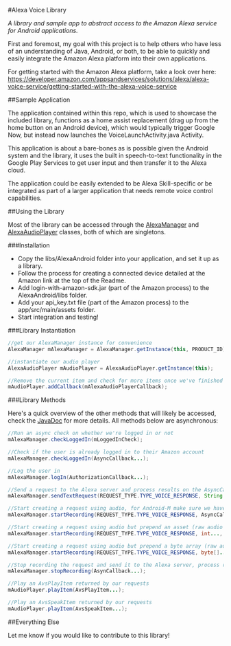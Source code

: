 #Alexa Voice Library

*A library and sample app to abstract access to the Amazon Alexa service for Android applications.*

First and foremost, my goal with this project is to help others who have less of an understanding of Java, Android, or both, to be able to quickly and easily integrate the Amazon Alexa platform into their own applications.

For getting started with the Amazon Alexa platform, take a look over here: https://developer.amazon.com/appsandservices/solutions/alexa/alexa-voice-service/getting-started-with-the-alexa-voice-service

##Sample Application

The application contained within this repo, which is used to showcase the included library, functions as a home assist replacement (drag up from the home button on an Android device), which would typically trigger Google Now, but instead now launches the VoiceLaunchActivity.java Activity.

This application is about a bare-bones as is possible given the Android system and the library, it uses the built in speech-to-text functionality in the Google Play Services to get user input and then transfer it to the Alexa cloud.

The application could be easily extended to be Alexa Skill-specific or be integrated as part of a larger application that needs remote voice control capabilities.

##Using the Library

Most of the library can be accessed through the [AlexaManager](http://willblaschko.github.io/AlexaAndroid/com/willblaschko/android/alexa/AlexaManager.html) and [AlexaAudioPlayer](http://willblaschko.github.io/AlexaAndroid/com/willblaschko/android/alexa/avs/AlexaAudioPlayer.html) classes, both of which are singletons.

###Installation

* Copy the libs/AlexaAndroid folder into your application, and set it up as a library.
* Follow the process for creating a connected device detailed at the Amazon link at the top of the Readme.
* Add login-with-amazon-sdk.jar (part of the Amazon process) to the AlexaAndroid/libs folder.
* Add your api_key.txt file (part of the Amazon process) to the app/src/main/assets folder.
* Start integration and testing!

###Library Instantiation

```java
//get our AlexaManager instance for convenience
AlexaManager mAlexaManager = AlexaManager.getInstance(this, PRODUCT_ID);

//instantiate our audio player
AlexaAudioPlayer mAudioPlayer = AlexaAudioPlayer.getInstance(this);

//Remove the current item and check for more items once we've finished playing
mAudioPlayer.addCallback(mAlexaAudioPlayerCallback);
```

###Library Methods

Here's a quick overview of the other methods that will likely be accessed, check the [JavaDoc](http://willblaschko.github.io/AlexaAndroid/) for more details. All methods below are asynchronous:

```java
//Run an async check on whether we're logged in or not
mAlexaManager.checkLoggedIn(mLoggedInCheck);

//Check if the user is already logged in to their Amazon account
mAlexaManager.checkLoggedIn(AsyncCallback...);

//Log the user in
mAlexaManager.logIn(AuthorizationCallback...);

//Send a request to the Alexa server and process results on the AsyncCallback
mAlexaManager.sendTextRequest(REQUEST_TYPE.TYPE_VOICE_RESPONSE, String ..., AsyncCallback ...);

//Start creating a request using audio, for Android-M make sure we have permission to access microphone first
mAlexaManager.startRecording(REQUEST_TYPE.TYPE_VOICE_RESPONSE, AsyncCallback...);

//Start creating a request using audio but prepend an asset (raw audio recorded at the correct bitrate) to the front of the request: "Open MySkillKit and..."
mAlexaManager.startRecording(REQUEST_TYPE.TYPE_VOICE_RESPONSE, int..., AsyncCallback...);

//Start creating a request using audio but prepend a byte array (raw audio recorded at the correct bitrate) to the front of the request: "Open MySkillKit and..."
mAlexaManager.startRecording(REQUEST_TYPE.TYPE_VOICE_RESPONSE, byte[]..., AsyncCallback...);

//Stop recording the request and send it to the Alexa server, process results on the AsyncCallback
mAlexaManager.stopRecording(AsynCallback...);

//Play an AvsPlayItem returned by our requests
mAudioPlayer.playItem(AvsPlayItem...);

//Play an AvsSpeakItem returned by our requests
mAudioPlayer.playItem(AvsSpeakItem...);
```

##Everything Else

Let me know if you would like to contribute to this library!